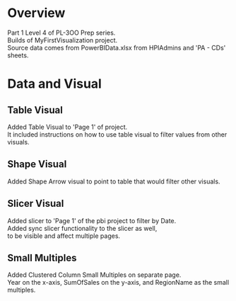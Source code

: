 # Overview
Part 1 Level 4 of PL-3OO Prep series. <br/>
Builds of MyFirstVisualization project. <br/>
Source data comes from PowerBIData.xlsx from HPIAdmins and 'PA - CDs' sheets.


# Data and Visual

## Table Visual
Added Table Visual to 'Page 1' of project. <br/>
It included instructions on how to use table visual to filter values from other visuals. <br/>

## Shape Visual
Added Shape Arrow visual to point to table that would filter other visuals. <br/>

## Slicer Visual
Added slicer to 'Page 1' of the pbi project to filter by Date. <br/>
Added sync slicer functionality to the slicer as well, <br/>
to be visible and affect multiple pages. <br/>

## Small Multiples
Added Clustered Column Small Multiples on separate page. <br/>
Year on the x-axis, SumOfSales on the y-axis, and RegionName as the small multiples. <br/>